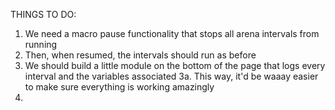 THINGS TO DO:
1. We need a macro pause functionality that stops all arena intervals from running
2. Then, when resumed, the intervals should run as before
3. We should build a little module on the bottom of the page that logs every interval and the variables associated
3a. This way, it'd be waaay easier to make sure everything is working amazingly
4. 